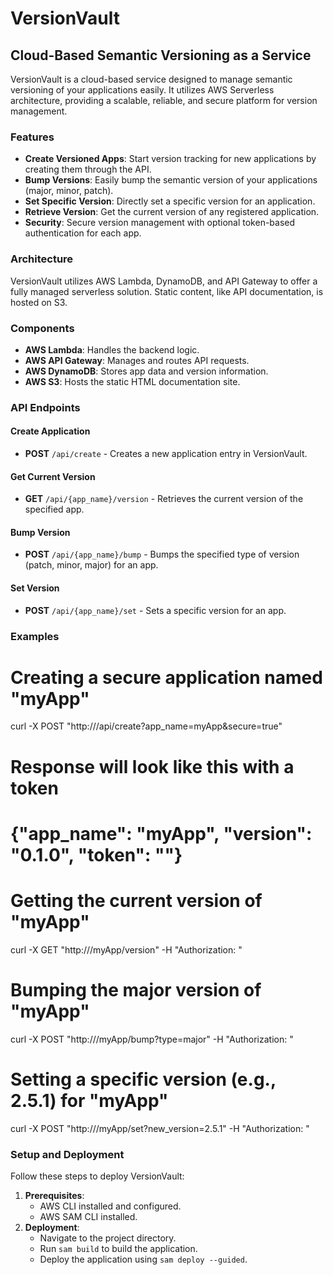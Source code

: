 # VersionVault

## Cloud-Based Semantic Versioning as a Service

VersionVault is a cloud-based service designed to manage semantic versioning of your applications easily. It utilizes AWS Serverless architecture, providing a scalable, reliable, and secure platform for version management.

### Features

- **Create Versioned Apps**: Start version tracking for new applications by creating them through the API.
- **Bump Versions**: Easily bump the semantic version of your applications (major, minor, patch).
- **Set Specific Version**: Directly set a specific version for an application.
- **Retrieve Version**: Get the current version of any registered application.
- **Security**: Secure version management with optional token-based authentication for each app.

### Architecture

VersionVault utilizes AWS Lambda, DynamoDB, and API Gateway to offer a fully managed serverless solution. Static content, like API documentation, is hosted on S3.

### Components

- **AWS Lambda**: Handles the backend logic.
- **AWS API Gateway**: Manages and routes API requests.
- **AWS DynamoDB**: Stores app data and version information.
- **AWS S3**: Hosts the static HTML documentation site.

### API Endpoints

#### Create Application

- **POST** `/api/create` - Creates a new application entry in VersionVault.

#### Get Current Version

- **GET** `/api/{app_name}/version` - Retrieves the current version of the specified app.

#### Bump Version

- **POST** `/api/{app_name}/bump` - Bumps the specified type of version (patch, minor, major) for an app.

#### Set Version

- **POST** `/api/{app_name}/set` - Sets a specific version for an app.

### Examples

# Creating a secure application named "myApp"

curl -X POST "http://<your-api-endpoint>/api/create?app_name=myApp&secure=true"

# Response will look like this with a token

# {"app_name": "myApp", "version": "0.1.0", "token": "<token>"}

# Getting the current version of "myApp"

curl -X GET "http://<your-api-endpoint>/myApp/version" -H "Authorization: <token>"

# Bumping the major version of "myApp"

curl -X POST "http://<your-api-endpoint>/myApp/bump?type=major" -H "Authorization: <token>"

# Setting a specific version (e.g., 2.5.1) for "myApp"

curl -X POST "http://<your-api-endpoint>/myApp/set?new_version=2.5.1" -H "Authorization: <token>"

### Setup and Deployment

Follow these steps to deploy VersionVault:

1. **Prerequisites**:
   - AWS CLI installed and configured.
   - AWS SAM CLI installed.
2. **Deployment**:
   - Navigate to the project directory.
   - Run `sam build` to build the application.
   - Deploy the application using `sam deploy --guided`.
